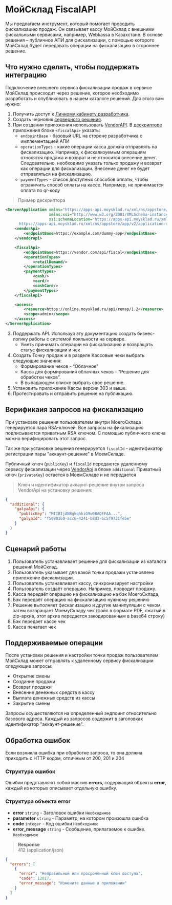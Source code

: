 # МойСклад FiscalAPI

Мы предлагаем инструмент, который помогает проводить фискализацию продаж. 
Он связывает кассу МойСклад с внешними фискальными сервисами, например, Webkassa в Казахстане. 
В основе решения – публичное АПИ для фискализации, с помощью которого МойСклад будет передавать операции на фискализацию в стороннее решение.

## Что нужно сделать, чтобы поддержать интеграцию

Подключение внешнего сервиса фискализации продаж в сервисе МойСклад происходит через решение, которое необходимо разработать и опубликовать в нашем каталоге решений. Для этого вам нужно:

1. Получить доступ к [Личному кабинету разработчика](https://dev.moysklad.ru/doc/api/vendor/1.0/#lichnyj-kabinet-razrabotchika).
2. Создать черновик [серверного решения](https://dev.moysklad.ru/doc/api/vendor/1.0/#serwernye-resheniq).
3. При создании приложения использовать [VendorAPI](https://dev.moysklad.ru/doc/api/vendor/1.0/#bystryj-start).
В [дескрипторе](https://dev.moysklad.ru/doc/api/vendor/1.0/#deskriptor-resheniq) приложения  блоке `<fiscalApi>` указать:
   - `endpointBase` - базовый URL на стороне разработчика с имплементацией АПИ
   - `operationTypes` - какие операции касса должна отправлять на фискализацию. Например, к фискализуемым операциям относятся продажа и возврат и не относится внесение денег. Следовательно, необходимо указать только продажу и возврат как операции для фискализации. Внесение денег не будет отправляться на фискализацию.
   - `paymentTypes` - список доступных способов оплаты, чтобы ограничить способ оплаты на кассе. Например, не принимается оплата по qr-коду

> Пример дескриптора

```xml
<ServerApplication xmlns="https://apps-api.moysklad.ru/xml/ns/appstore/app/v2"
                   xmlns:xsi="http://www.w3.org/2001/XMLSchema-instance"
                   xsi:schemaLocation="https://apps-api.moysklad.ru/xml/ns/appstore/app/v2
      https://apps-api.moysklad.ru/xml/ns/appstore/app/v2/application-v2.xsd">
    <vendorApi>
        <endpointBase>https://example.com/dummy-app</endpointBase>
    </vendorApi>

    <fiscalApi>
        <endpointBase>https://vendor.com/api/fiscal</endpointBase>
        <operationTypes>
            <retailDemand/>
        </operationTypes>
        <paymentTypes>
            <cash/>
            <card/>
            <cashCard/>
        </paymentTypes>
    </fiscalApi>

    <access>
        <resource>https://online.moysklad.ru/api/remap/1.2</resource>
        <scope>admin</scope>
    </access>
</ServerApplication>
```

3. Поддержать API. 
Используя эту документацию создать бизнес-логику работы с системой лояльности на сервере.
   - Уметь принимать операции на фискализацию и возвращать статус фискализации и чек
4. Создать Точку продаж и в разделе Кассовые чеки выбрать следующие значения:
   - Формирование чеков - “Облачное”
   - Касса для формирования облачных чеков - “Решение для обработки чеков”. 
   - В выпадающем списке выбрать свое решение.
5. Установить приложение Кассы версии 303 и выше.
6. Протестировать и отправить решение на публикацию.

## Верификаия запросов на фискализацию
При установке решения пользователем внутри МоегоСклада генерируется пара RSA-ключей.
Все запросы на фикализацию подписываются приватным RSA ключом. С помощью публичного ключа можно верифицировать этот запрос.

Так же при установке решения генерируется `fiscalId` - идентификатор регистрации пары "аккаунт-решение" в МоемСкладе.

Публичный ключ (`publicKey`) и `fiscalId` передаются удаленному сервису фискализации через [VendorApi](https://dev.moysklad.ru/doc/api/vendor/1.0/#aktiwaciq-resheniq-na-akkaunte) в блоке `additional`
Приватный ключ (`privateKey`) остается в МоемСкладе и не передается

> Ключ и идентификатор аккаунт-решение внутри запроса VendorApi на установку решения:

```json
{
  "additional": {
    "galyaApi": {
      "publicKey": "MIIBIjANBgkqhkiG9w0BAQEFAA...",
      "galyaId": "f5080160-acc6-4241-b8d3-6c5f9731fe5e"
    }
  }
}
```

## Сценарий работы

1. Пользователь устанавливает решение для фискализации из каталога решений МойСклад.
2. Пользователь указывает для какой точки продажи установлено приложение фискализации. 
3. Пользователь устанавливает кассу, синхронизирует настройки
4. Пользователь создаёт операцию. Например, проводит продажу.
5. Касса передаёт операцию на фискализацию на бэк МоегоСклада,
6. Бэк передаёт операцию на фискализацию нужному решению
7. Решение выполняет фискализацию и другие манипуляции с чеком, затем возвращает МоемуСкладу чек (файл в формате PDF, сжатый в zip-архив, этот архив передается закодированным в base64 строку)
8. Бэк передает кассе чек
9. Касса печатает чек

## Поддерживаемые операции

После установки решения и настройки точки продаж пользователем МойСклад может отправлять к удаленному сервису фискализации следующие запросы:

- Открытие смены
- Создание продажи
- Возврат продажи
- Внесение денежных средств в кассу
- Выплата денежных средств из кассы
- Закрытие смены

Запросы осуществляются на определенный эндпоинт относительно базового адреса. Каждый из запросов содержит в заголовках идентификатор "аккаунт-решение".

## Обработка ошибок
Если возникла ошибка при обработке запроса, то она должна приходить с HTTP кодом, отличным от 200, 201 и 204

### Структура ошибок
Ошибки представляют собой массив **errors**, содержащий объекты **error**, каждый из которых описывает отдельную ошибку.

### Структура объекта error
+ **error** `string` - Заголовок ошибки `Необходимое`
+ **parameter** `string` - Параметр, на котором произошла ошибка
+ **code** `integer` - Код ошибки `Необходимое`
+ **error_message** `string` - Сообщение, прилагаемое к ошибке. `Необходимое`

> **Response**  
> 412 (application/json)

```json
{
  "errors": [
    {
      "error": "Неправильный или просроченный ключ доступа",
      "code": 12017,
      "error_message": "Измените данные в приложении"
    }
  ]
}
```
